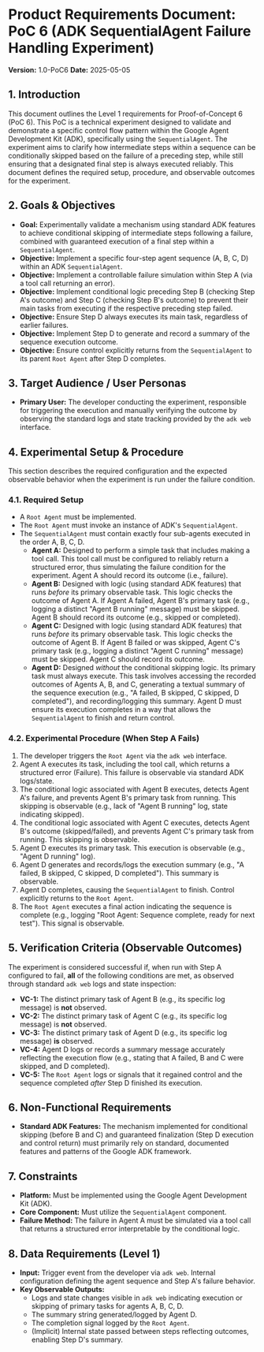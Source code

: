# Product Requirements Document: PoC 6 (ADK SequentialAgent Failure Handling Experiment)

**Version:** 1.0-PoC6
**Date:** 2025-05-05

## 1. Introduction

This document outlines the Level 1 requirements for Proof-of-Concept 6 (PoC 6). This PoC is a technical experiment designed to validate and demonstrate a specific control flow pattern within the Google Agent Development Kit (ADK), specifically using the `SequentialAgent`. The experiment aims to clarify how intermediate steps within a sequence can be conditionally skipped based on the failure of a preceding step, while still ensuring that a designated final step is always executed reliably. This document defines the required setup, procedure, and observable outcomes for the experiment.

## 2. Goals & Objectives

* **Goal:** Experimentally validate a mechanism using standard ADK features to achieve conditional skipping of intermediate steps following a failure, combined with guaranteed execution of a final step within a `SequentialAgent`.
* **Objective:** Implement a specific four-step agent sequence (A, B, C, D) within an ADK `SequentialAgent`.
* **Objective:** Implement a controllable failure simulation within Step A (via a tool call returning an error).
* **Objective:** Implement conditional logic preceding Step B (checking Step A's outcome) and Step C (checking Step B's outcome) to prevent their main tasks from executing if the respective preceding step failed.
* **Objective:** Ensure Step D always executes its main task, regardless of earlier failures.
* **Objective:** Implement Step D to generate and record a summary of the sequence execution outcome.
* **Objective:** Ensure control explicitly returns from the `SequentialAgent` to its parent `Root Agent` after Step D completes.

## 3. Target Audience / User Personas

* **Primary User:** The developer conducting the experiment, responsible for triggering the execution and manually verifying the outcome by observing the standard logs and state tracking provided by the `adk web` interface.

## 4. Experimental Setup & Procedure

This section describes the required configuration and the expected observable behavior when the experiment is run under the failure condition.

### 4.1. Required Setup

* A `Root Agent` must be implemented.
* The `Root Agent` must invoke an instance of ADK's `SequentialAgent`.
* The `SequentialAgent` must contain exactly four sub-agents executed in the order A, B, C, D.
    * **Agent A:** Designed to perform a simple task that includes making a tool call. This tool call must be configured to reliably return a structured error, thus simulating the failure condition for the experiment. Agent A should record its outcome (i.e., failure).
    * **Agent B:** Designed with logic (using standard ADK features) that runs *before* its primary observable task. This logic checks the outcome of Agent A. If Agent A failed, Agent B's primary task (e.g., logging a distinct "Agent B running" message) must be skipped. Agent B should record its outcome (e.g., skipped or completed).
    * **Agent C:** Designed with logic (using standard ADK features) that runs *before* its primary observable task. This logic checks the outcome of Agent B. If Agent B failed or was skipped, Agent C's primary task (e.g., logging a distinct "Agent C running" message) must be skipped. Agent C should record its outcome.
    * **Agent D:** Designed *without* the conditional skipping logic. Its primary task must always execute. This task involves accessing the recorded outcomes of Agents A, B, and C, generating a textual summary of the sequence execution (e.g., "A failed, B skipped, C skipped, D completed"), and recording/logging this summary. Agent D must ensure its execution completes in a way that allows the `SequentialAgent` to finish and return control.

### 4.2. Experimental Procedure (When Step A Fails)

1.  The developer triggers the `Root Agent` via the `adk web` interface.
2.  Agent A executes its task, including the tool call, which returns a structured error (Failure). This failure is observable via standard ADK logs/state.
3.  The conditional logic associated with Agent B executes, detects Agent A's failure, and prevents Agent B's primary task from running. This skipping is observable (e.g., lack of "Agent B running" log, state indicating skipped).
4.  The conditional logic associated with Agent C executes, detects Agent B's outcome (skipped/failed), and prevents Agent C's primary task from running. This skipping is observable.
5.  Agent D executes its primary task. This execution is observable (e.g., "Agent D running" log).
6.  Agent D generates and records/logs the execution summary (e.g., "A failed, B skipped, C skipped, D completed"). This summary is observable.
7.  Agent D completes, causing the `SequentialAgent` to finish. Control explicitly returns to the `Root Agent`.
8.  The `Root Agent` executes a final action indicating the sequence is complete (e.g., logging "Root Agent: Sequence complete, ready for next test"). This signal is observable.

## 5. Verification Criteria (Observable Outcomes)

The experiment is considered successful if, when run with Step A configured to fail, **all** of the following conditions are met, as observed through standard `adk web` logs and state inspection:

* **VC-1:** The distinct primary task of Agent B (e.g., its specific log message) is **not** observed.
* **VC-2:** The distinct primary task of Agent C (e.g., its specific log message) is **not** observed.
* **VC-3:** The distinct primary task of Agent D (e.g., its specific log message) **is** observed.
* **VC-4:** Agent D logs or records a summary message accurately reflecting the execution flow (e.g., stating that A failed, B and C were skipped, and D completed).
* **VC-5:** The `Root Agent` logs or signals that it regained control and the sequence completed *after* Step D finished its execution.

## 6. Non-Functional Requirements

* **Standard ADK Features:** The mechanism implemented for conditional skipping (before B and C) and guaranteed finalization (Step D execution and control return) must primarily rely on standard, documented features and patterns of the Google ADK framework.

## 7. Constraints

* **Platform:** Must be implemented using the Google Agent Development Kit (ADK).
* **Core Component:** Must utilize the `SequentialAgent` component.
* **Failure Method:** The failure in Agent A must be simulated via a tool call that returns a structured error interpretable by the conditional logic.

## 8. Data Requirements (Level 1)

* **Input:** Trigger event from the developer via `adk web`. Internal configuration defining the agent sequence and Step A's failure behavior.
* **Key Observable Outputs:**
    * Logs and state changes visible in `adk web` indicating execution or skipping of primary tasks for agents A, B, C, D.
    * The summary string generated/logged by Agent D.
    * The completion signal logged by the `Root Agent`.
    * (Implicit) Internal state passed between steps reflecting outcomes, enabling Step D's summary.